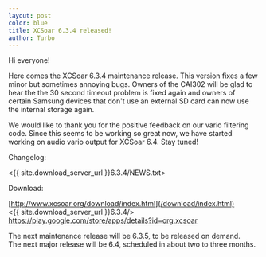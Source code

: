 ```yaml
---
layout: post
color: blue
title: XCSoar 6.3.4 released!
author: Turbo
---
```

Hi everyone!

Here comes the XCSoar 6.3.4 maintenance release. This version fixes a few minor but sometimes annoying bugs. Owners of the CAI302 will be glad to hear the the 30 second timeout problem is fixed again and owners of certain Samsung devices that don't use an external SD card can now use the internal storage again.

We would like to thank you for the positive feedback on our vario filtering code. Since this seems to be working so great now, we have started working on audio vario output for XCSoar 6.4. Stay tuned!

Changelog:

  <{{ site.download_server_url }}6.3.4/NEWS.txt>

Download:

  [http://www.xcsoar.org/download/index.html](/download/index.html)  
  <{{ site.download_server_url }}6.3.4/>  
  <https://play.google.com/store/apps/details?id=org.xcsoar>

The next maintenance release will be 6.3.5, to be released on demand.  
The next major release will be 6.4, scheduled in about two to three months.
